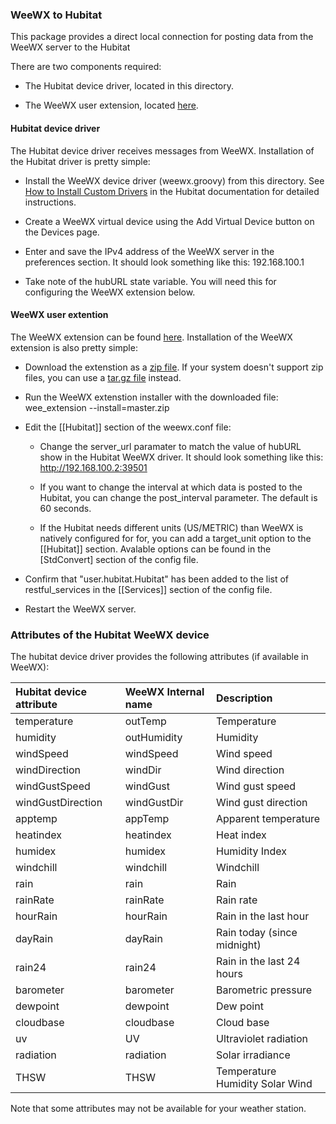 ### WeeWX to Hubitat

This package provides a direct local connection for posting data from the WeeWX server to the Hubitat

There are two components required:

* The Hubitat device driver, located in this directory.

* The WeeWX user extension, located [here](https://github.com/dennypage/weewx-hubitat).


#### Hubitat device driver

The Hubitat device driver receives messages from WeeWX. Installation of the Hubitat driver is pretty simple:

* Install the WeeWX device driver (weewx.groovy) from this directory. See [How to Install Custom Drivers](https://docs.hubitat.com/index.php?title=How_to_Install_Custom_Drivers) in the Hubitat documentation for detailed instructions.

* Create a WeeWX virtual device using the Add Virtual Device button on the Devices page.

* Enter and save the IPv4 address of the WeeWX server in the preferences section. It should look something like this: 192.168.100.1

* Take note of the hubURL state variable. You will need this for configuring the WeeWX extension below.

#### WeeWX user extention

The WeeWX extension can be found [here](https://github.com/dennypage/weewx-hubitat). Installation of the WeeWX extension is also pretty simple:

* Download the extenstion as a [zip file](https://github.com/dennypage/weewx-hubitat/archive/master.zip). If your system doesn't support zip files, you can use a [tar.gz file](https://github.com/dennypage/weewx-hubitat/archive/master.tar.gz) instead.

* Run the WeeWX extenstion installer with the downloaded file: wee_extension --install=master.zip

* Edit the [[Hubitat]] section of the weewx.conf file:

  - Change the server_url paramater to match the value of hubURL show in the Hubitat WeeWX driver. It should look something like this: http://192.168.100.2:39501

  - If you want to change the interval at which data is posted to the Hubitat, you can change the post_interval parameter. The default is 60 seconds.

  - If the Hubitat needs different units (US/METRIC) than WeeWX is natively configured for for, you can add a target_unit option to the [[Hubitat]] section. Avalable options can be found in the [StdConvert] section of the config file.
  
* Confirm that "user.hubitat.Hubitat" has been added to the list of restful_services in the [[Services]] section of the config file.

* Restart the WeeWX server.


### Attributes of the Hubitat WeeWX device

The hubitat device driver provides the following attributes (if available in WeeWX):

| Hubitat device attribute  | WeeWX Internal name      | Description              |
| :------------------------ | :------------------------| :------------------------|
| temperature | outTemp | Temperature | 
| humidity | outHumidity | Humidity |
| windSpeed | windSpeed | Wind speed |
| windDirection | windDir | Wind direction |
| windGustSpeed | windGust | Wind gust speed |
| windGustDirection | windGustDir | Wind gust direction |
| apptemp | appTemp | Apparent temperature |
| heatindex | heatindex | Heat index |
| humidex | humidex | Humidity Index |
| windchill | windchill | Windchill |
| rain | rain | Rain |
| rainRate | rainRate | Rain rate |
| hourRain | hourRain | Rain in the last hour |
| dayRain | dayRain | Rain today (since midnight) |
| rain24 | rain24 | Rain in the last 24 hours |
| barometer | barometer | Barometric pressure |
| dewpoint | dewpoint | Dew point |
| cloudbase | cloudbase | Cloud base |
| uv | UV | Ultraviolet radiation |
| radiation | radiation | Solar irradiance |
| THSW | THSW | Temperature Humidity Solar Wind |

Note that some attributes may not be available for your weather station.
